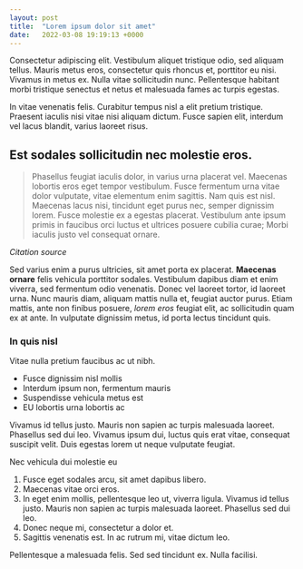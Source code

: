 ```yaml
---
layout: post
title:  "Lorem ipsum dolor sit amet"
date:   2022-03-08 19:19:13 +0000
---
```


Consectetur adipiscing elit. Vestibulum aliquet tristique odio, sed aliquam tellus. Mauris metus eros, consectetur quis rhoncus et, porttitor eu nisi. Vivamus in metus ex. Nulla vitae sollicitudin nunc. Pellentesque habitant morbi tristique senectus et netus et malesuada fames ac turpis egestas.



In vitae venenatis felis. Curabitur tempus nisl a elit pretium tristique. Praesent iaculis nisi vitae nisi aliquam dictum. Fusce sapien elit, interdum vel lacus blandit, varius laoreet risus.

<!--more-->

## Est sodales sollicitudin nec molestie eros. 

> Phasellus feugiat iaculis dolor, in varius urna placerat vel. Maecenas lobortis eros eget tempor vestibulum. Fusce fermentum urna vitae dolor vulputate, vitae elementum enim sagittis. Nam quis est nisl. Maecenas lacus nisi, tincidunt eget purus nec, semper dignissim lorem. Fusce molestie ex a egestas placerat. Vestibulum ante ipsum primis in faucibus orci luctus et ultrices posuere cubilia curae; Morbi iaculis justo vel consequat ornare.

<cite>Citation source</cite>

Sed varius enim a purus ultricies, sit amet porta ex placerat. **Maecenas ornare** felis vehicula porttitor sodales. Vestibulum dapibus diam et enim viverra, sed fermentum odio venenatis. Donec vel laoreet tortor, id laoreet urna. Nunc mauris diam, aliquam mattis nulla et, feugiat auctor purus. Etiam mattis, ante non finibus posuere, _lorem eros_ feugiat elit, ac sollicitudin quam ex at ante. In vulputate dignissim metus, id porta lectus tincidunt quis.

### In quis nisl

Vitae nulla pretium faucibus ac ut nibh. 

- Fusce dignissim nisl mollis
- Interdum ipsum non, fermentum mauris 
- Suspendisse vehicula metus est 
- EU lobortis urna lobortis ac 

Vivamus id tellus justo. Mauris non sapien ac turpis malesuada laoreet. Phasellus sed dui leo. Vivamus ipsum dui, luctus quis erat vitae, consequat suscipit velit. Duis egestas lorem ut neque vulputate feugiat.

Nec vehicula dui molestie eu

1. Fusce eget sodales arcu, sit amet dapibus libero. 
2. Maecenas vitae orci eros. 
3. In eget enim mollis, pellentesque leo ut, viverra ligula. Vivamus id tellus justo. Mauris non sapien ac turpis malesuada laoreet. Phasellus sed dui leo. 
4. Donec neque mi, consectetur a dolor et. 
5. Sagittis venenatis est. In ac rutrum mi, vitae dictum leo. 

Pellentesque a malesuada felis. Sed sed tincidunt ex. Nulla facilisi.